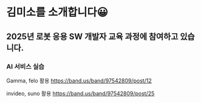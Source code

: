 # 김미소를 소개합니다😀

## 2025년 로봇 응용 SW 개발자 교육 과정에 참여하고 있습니다.

### AI 서비스 실습
Gamma, felo 활용
https://band.us/band/97542809/post/12

invideo, suno 활용
https://band.us/band/97542809/post/25
